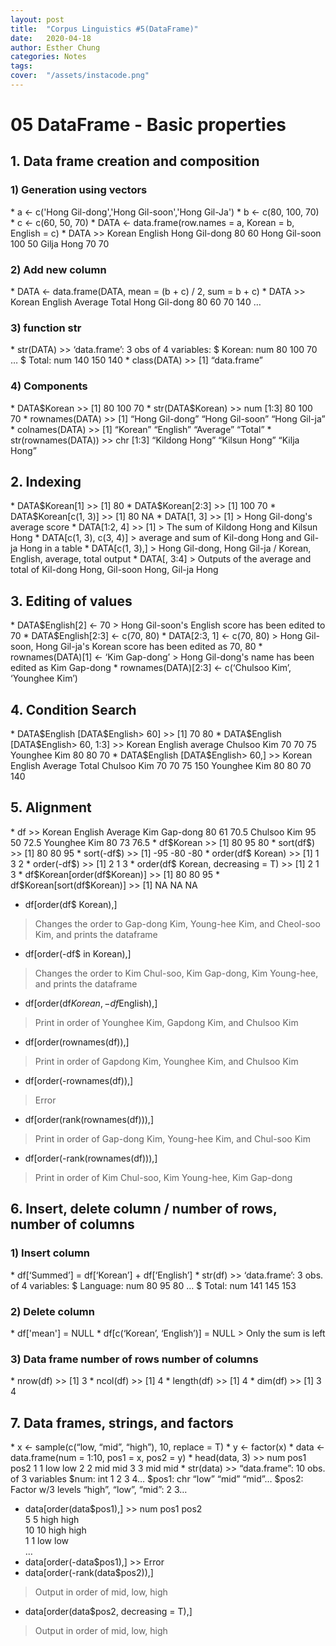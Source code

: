 ```yaml
---
layout: post
title:  "Corpus Linguistics #5(DataFrame)"
date:   2020-04-18
author: Esther Chung
categories: Notes
tags:	
cover:  "/assets/instacode.png"
---
```


<h1>05 DataFrame - Basic properties</h1>
<h2>1. Data frame creation and composition</h2>
<h3>1) Generation using vectors</h3>
* a <- c('Hong Gil-dong','Hong Gil-soon','Hong Gil-Ja')
* b <- c(80, 100, 70)
* c <- c(60, 50, 70)
* DATA <- data.frame(row.names = a, Korean = b, English = c)
* DATA >> Korean English     
 Hong Gil-dong 80 60     
 Hong Gil-soon 100 50     
 Gilja Hong 70 70     

<h3>2) Add new column</h3>
* DATA <- data.frame(DATA, mean = (b + c) / 2, sum = b + c)
* DATA >> Korean English Average Total     
 Hong Gil-dong 80 60 70 140     
 …     
 
<h3>3) function str</h3>
* str(DATA) >> ‘data.frame’: 3 obs of 4 variables:     
 $ Korean: num 80 100 70     
 …     
 $ Total: num 140 150 140     
* class(DATA) >> [1] “data.frame”

<h3>4) Components</h3>
* DATA$Korean >> [1] 80 100 70
* str(DATA$Korean) >> num [1:3] 80 100 70
* rownames(DATA) >> [1] “Hong Gil-dong” “Hong Gil-soon” “Hong Gil-ja”
* colnames(DATA) >> [1] “Korean” “English” “Average” “Total”
* str(rownames(DATA)) >> chr [1:3] “Kildong Hong” “Kilsun Hong” “Kilja Hong”

<h2>2. Indexing</h2>
* DATA$Korean[1] >> [1] 80
* DATA$Korean[2:3] >> [1] 100 70
* DATA$Korean[c(1, 3)] >> [1] 80 NA
* DATA[1, 3] >> [1] 
> Hong Gil-dong's average score
* DATA[1:2, 4] >> [1] 
> The sum of Kildong Hong and Kilsun Hong
* DATA[c(1, 3), c(3, 4)] 
> average and sum of Kil-dong Hong and Gil-ja Hong in a table
* DATA[c(1, 3),] 
> Hong Gil-dong, Hong Gil-ja / Korean, English, average, total output
* DATA[, 3:4] 
> Outputs of the average and total of Kil-dong Hong, Gil-soon Hong, Gil-ja Hong

<h2>3. Editing of values</h2>
* DATA$English[2] <- 70 
> Hong Gil-soon's English score has been edited to 70
* DATA$English[2:3] <- c(70, 80)
* DATA[2:3, 1] <- c(70, 80) 
> Hong Gil-soon, Hong Gil-ja's Korean score has been edited as 70, 80
* rownames(DATA)[1] <- ‘Kim Gap-dong’ 
> Hong Gil-dong's name has been edited as Kim Gap-dong
* rownames(DATA)[2:3] <- c(‘Chulsoo Kim’, ‘Younghee Kim’)

<h2>4. Condition Search</h2>
* DATA$English [DATA$English> 60] >> [1] 70 80
* DATA$English [DATA$English> 60, 1:3] >> Korean English average     
 Chulsoo Kim 70 70 75     
 Younghee Kim 80 80 70     
* DATA$English [DATA$English> 60,] >> Korean English Average Total     
 Chulsoo Kim 70 70 75 150     
 Younghee Kim 80 80 70 140     

<h2>5. Alignment</h2>
* df >> Korean English Average     
 Kim Gap-dong 80 61 70.5     
 Chulsoo Kim 95 50 72.5     
 Younghee Kim 80 73 76.5     
* df$Korean >> [1] 80 95 80
* sort(df$) >> [1] 80 80 95
* sort(-df$) >> [1] -95 -80 -80
* order(df$ Korean) >> [1] 1 3 2
* order(-df$) >> [1] 2 1 3
* order(df$ Korean, decreasing = T) >> [1] 2 1 3
* df$Korean[order(df$Korean)] >> [1] 80 80 95
* df$Korean[sort(df$Korean)] >> [1] NA NA NA

* df[order(df$ Korean),]     
> Changes the order to Gap-dong Kim, Young-hee Kim, and Cheol-soo Kim, and prints the dataframe
* df[order(-df$ in Korean),]     
> Changes the order to Kim Chul-soo, Kim Gap-dong, Kim Young-hee, and prints the dataframe
* df[order(df$Korean, -df$English),]    
> Print in order of Younghee Kim, Gapdong Kim, and Chulsoo Kim
     
* df[order(rownames(df)),]      
> Print in order of Gapdong Kim, Younghee Kim, and Chulsoo Kim
* df[order(-rownames(df)),]      
> Error
* df[order(rank(rownames(df))),]      
> Print in order of Gap-dong Kim, Young-hee Kim, and Chul-soo Kim
* df[order(-rank(rownames(df))),]      
> Print in order of Kim Chul-soo, Kim Young-hee, Kim Gap-dong


<h2>6. Insert, delete column / number of rows, number of columns</h2>
<h3>1) Insert column</h3>
* df[‘Summed’] = df[‘Korean’] + df[‘English’]
* str(df) >> ‘data.frame’: 3 obs. of 4 variables:
 $ Language: num 80 95 80      
 …      
 $ Total: num 141 145 153      

<h3>2) Delete column</h3>
* df['mean'] = NULL
* df[c(‘Korean’, ‘English’)] = NULL       
 > Only the sum is left

<h3>3) Data frame number of rows number of columns</h3>
* nrow(df) >> [1] 3
* ncol(df) >> [1] 4
* length(df) >> [1] 4
* dim(df) >> [1] 3 4

<h2>7. Data frames, strings, and factors</h2>
* x <- sample(c(“low, “mid”, “high”), 10, replace = T)
* y <- factor(x)
* data <- data.frame(num = 1:10, pos1 = x, pos2 = y)
* head(data, 3) >> num pos1 pos2     
 1 1 low low     
 2 2 mid mid     
 3 3 mid mid     
* str(data) >> “data.frame”: 10 obs. of 3 variables     
 $num: int 1 2 3 4…     
 $pos1: chr “low” “mid” “mid”…     
 $pos2: Factor w/3 levels “high”, “low”, “mid”: 2 3…     
      
* data[order(data$pos1),] >> num pos1 pos2     
 5 5 high high     
 10 10 high high     
 1 1 low low     
 …
* data[order(-data$pos1),] >> Error
* data[order(-rank(data$pos2)),]      
> Output in order of mid, low, high
* data[order(data$pos2, decreasing = T),]      
> Output in order of mid, low, high
